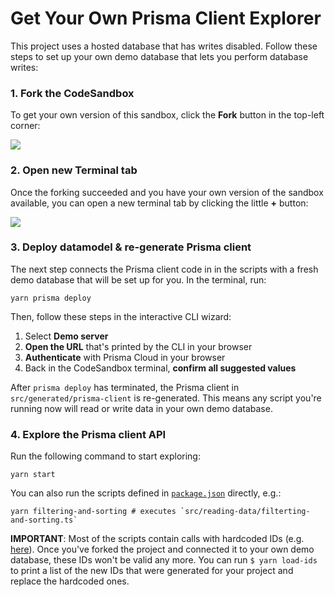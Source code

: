# Get Your Own Prisma Client Explorer

This project uses a hosted database that has writes disabled. Follow these steps to set up your own demo database that lets you perform database writes:

### 1. Fork the CodeSandbox

To get your own version of this sandbox, click the **Fork** button in the top-left corner:

![](https://imgur.com/aTCEfuD.png)

### 2. Open new Terminal tab

Once the forking succeeded and you have your own version of the sandbox available, you can open a new terminal tab by clicking the little **+** button:

![](https://imgur.com/iWwZ1yD.png)

### 3. Deploy datamodel & re-generate Prisma client

The next step connects the Prisma client code in in the scripts with a fresh demo database that will be set up for you. In the terminal, run: 

```
yarn prisma deploy
```

Then, follow these steps in the interactive CLI wizard:

1. Select **Demo server**
1. **Open the URL** that's printed by the CLI in your browser 
1. **Authenticate** with Prisma Cloud in your browser
1. Back in the CodeSandbox terminal, **confirm all suggested values**

After `prisma deploy` has terminated, the Prisma client in `src/generated/prisma-client` is re-generated. This means any script you're running now will read or write data in your own demo database.

### 4. Explore the Prisma client API

Run the following command to start exploring:

```
yarn start
```

You can also run the scripts defined in [`package.json`](./package.json#L17) directly, e.g.:

```
yarn filtering-and-sorting # executes `src/reading-data/filterting-and-sorting.ts`
```

**IMPORTANT**: Most of the scripts contain calls with hardcoded IDs (e.g. [here](./src/reading-data/fluent-api.ts#L16)). Once you've forked the project and connected it to your own demo database, these IDs won't be valid any more. You can run `$ yarn load-ids` to print a list of the new IDs that were generated for your project and replace the hardcoded ones.
